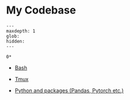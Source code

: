 # My Codebase

```{toctree}
---
maxdepth: 1
glob:
hidden:
---

0*
```

- [Bash](01_bash)

- [Tmux](02_tmux)

- [Python and packages (Pandas, Pytorch etc.)](03_python)
